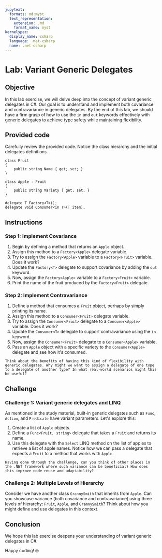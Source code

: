 ```yaml
---
jupytext:
  formats: md:myst
  text_representation:
    extension: .md
    format_name: myst
kernelspec:
  display_name: csharp
  language: .net-csharp
  name: .net-csharp
---
```


# Lab: Variant Generic Delegates

## Objective

In this lab exercise, we will delve deep into the concept of variant generic delegates in C#. Our goal is to understand and implement both covariance and contravariance in generic delegates. By the end of this lab, we should have a firm grasp of how to use the `in` and `out` keywords effectively with generic delegates to achieve type safety while maintaining flexibility.

## Provided code

Carefully review the provided code. Notice the class hierarchy and the initial delegates definitions.

```{code-cell}
class Fruit
{
    public string Name { get; set; }
}
```

```{code-cell}
class Apple : Fruit
{
    public string Variety { get; set; }
}
```

```{code-cell}
delegate T Factory<T>();
delegate void Consumer<in T>(T item);
```

## Instructions

### Step 1: Implement Covariance

1. Begin by defining a method that returns an `Apple` object.
2. Assign this method to a `Factory<Apple>` delegate variable.
3. Try to assign the `Factory<Apple>` variable to a `Factory<Fruit>` variable. Does it work?
4. Update the `Factory<T>` delegate to support covariance by adding the `out` keyword.
5. Now, assign the `Factory<Apple>` variable to a `Factory<Fruit>` variable.
6. Print the name of the fruit produced by the `Factory<Fruit>` delegate.

### Step 2: Implement Contravariance

1. Define a method that consumes a `Fruit` object, perhaps by simply printing its name.
2. Assign this method to a `Consumer<Fruit>` delegate variable.
3. Try to assign the `Consumer<Fruit>` delegate to a `Consumer<Apple>` variable. Does it work?
4. Update the `Consumer<T>` delegate to support contravariance using the `in` keyword.
5. Now, assign the `Consumer<Fruit>` delegate to a `Consumer<Apple>` variable.
6. Pass an `Apple` object with a specific variety to the `Consumer<Apple>` delegate and see how it's consumed.

```{admonition} 🤔 Reflection
Think about the benefits of having this kind of flexibility with generic delegates. Why might we want to assign a delegate of one type to a delegate of another type? In what real-world scenarios might this be useful?
```

## Challenge

### Challenge 1: Variant generic delegates and LINQ

As mentioned in the study material, built-in generic delegates such as `Func`, `Action`, and `Predicate` have variant parameters. Let's explore this:

1. Create a list of `Apple` objects.
2. Define a `Func<Fruit, string>` delegate that takes a `Fruit` and returns its name.
3. Use this delegate with the `Select` LINQ method on the list of apples to retrieve a list of apple names. Notice how we can pass a delegate that expects a `Fruit` to a method that works with `Apple`.

```{admonition} 🤔 Reflection
Having gone through the challenge, can you think of other places in the .NET framework where such variance can be beneficial? How does this improve code reuse and adaptability?
```

### Challenge 2: Multiple Levels of Hierarchy

Consider we have another class `GrannySmith` that inherits from `Apple`. Can you showcase variance (both covariance and contravariance) using three levels of hierarchy: `Fruit`, `Apple`, and `GrannySmith`? Think about how you might define and use delegates in this context.

## Conclusion

We hope this lab exercise deepens your understanding of variant generic delegates in C#.

Happy coding! 🤓

